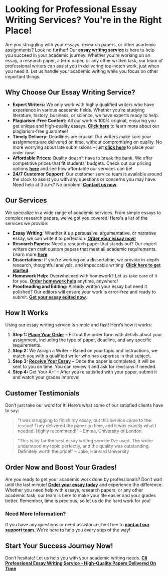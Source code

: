 <h1>Looking for Professional Essay Writing Services? You're in the Right Place!</h1>

<p>Are you struggling with your essays, research papers, or other academic assignments? Look no further! Our <a href="https://tinyurl.com/topessay?keyword=essay+service+writing"><strong>essay writing service</strong></a> is here to help you succeed in your academic journey. Whether you're working on an essay, a research paper, a term paper, or any other written task, our team of professional writers can assist you in delivering top-notch work, just when you need it. Let us handle your academic writing while you focus on other important things.</p>

<h2>Why Choose Our Essay Writing Service?</h2>

<ul>
  <li><strong>Expert Writers:</strong> We only work with highly qualified writers who have experience in various academic fields. Whether you're studying literature, history, business, or science, we have experts ready to help.</li>
  <li><strong>Plagiarism-Free Content:</strong> All our work is 100% original, ensuring you get unique and high-quality essays. <a href="https://tinyurl.com/topessay?keyword=essay+service+writing"><strong>Click here</strong></a> to learn more about our plagiarism-free guarantee!</li>
  <li><strong>Timely Delivery:</strong> Deadlines are crucial! Our writers make sure your assignments are delivered on time, without compromising on quality. No more worrying about late submissions – just <a href="https://tinyurl.com/topessay?keyword=essay+service+writing"><strong>click here</strong></a> to place your order now.</li>
  <li><strong>Affordable Prices:</strong> Quality doesn’t have to break the bank. We offer competitive prices that fit students’ budgets. Check out our pricing options <a href="https://tinyurl.com/topessay?keyword=essay+service+writing"><strong>here</strong></a> and see how affordable our services can be!</li>
  <li><strong>24/7 Customer Support:</strong> Our customer service team is available around the clock to assist you with any questions or concerns you may have. Need help at 3 a.m.? No problem! <a href="https://tinyurl.com/topessay?keyword=essay+service+writing"><strong>Contact us now</strong></a>.</li>
</ul>

<h2>Our Services</h2>

<p>We specialize in a wide range of academic services. From simple essays to complex research papers, we’ve got you covered! Here's a list of the services we provide:</p>

<ul>
  <li><strong>Essay Writing:</strong> Whether it's a persuasive, argumentative, or narrative essay, we can write it to perfection. <a href="https://tinyurl.com/topessay?keyword=essay+service+writing"><strong>Order your essay now!</strong></a></li>
  <li><strong>Research Papers:</strong> Need a research paper that stands out? Our expert writers can craft custom papers that meet all academic requirements. Learn more <a href="https://tinyurl.com/topessay?keyword=essay+service+writing"><strong>here</strong></a>.</li>
  <li><strong>Dissertations:</strong> If you're working on a dissertation, we provide in-depth research, thoughtful analysis, and impeccable writing. <a href="https://tinyurl.com/topessay?keyword=essay+service+writing"><strong>Click here to get started</strong></a>.</li>
  <li><strong>Homework Help:</strong> Overwhelmed with homework? Let us take care of it for you. <a href="https://tinyurl.com/topessay?keyword=essay+service+writing"><strong>Order homework help</strong></a> anytime, anywhere!</li>
  <li><strong>Proofreading and Editing:</strong> Already written your essay but need it polished? Our editors will ensure your work is error-free and ready to submit. <a href="https://tinyurl.com/topessay?keyword=essay+service+writing"><strong>Get your essay edited now</strong></a>.</li>
</ul>

<h2>How It Works</h2>

<p>Using our essay writing service is simple and fast! Here’s how it works:</p>

<ol>
  <li><strong>Step 1:</strong> <a href="https://tinyurl.com/topessay?keyword=essay+service+writing"><strong>Place Your Order</strong></a> – Fill out the order form with details about your assignment, including the type of paper, deadline, and any specific requirements.</li>
  <li><strong>Step 2:</strong> We Assign a Writer – Based on your topic and instructions, we match you with a qualified writer who has expertise in that subject.</li>
  <li><strong>Step 3:</strong> <a href="https://tinyurl.com/topessay?keyword=essay+service+writing"><strong>Receive Your Essay</strong></a> – Once the paper is completed, it will be sent to you on time. You can review it and ask for revisions if needed.</li>
  <li><strong>Step 4:</strong> Get Your A+! – After you’re satisfied with your paper, submit it and watch your grades improve!</li>
</ol>

<h2>Customer Testimonials</h2>

<p>Don’t just take our word for it! Here’s what some of our satisfied clients have to say:</p>

<blockquote>
  <p>"I was struggling to finish my essay, but this service came to the rescue! They delivered the paper on time, and it was exactly what I needed. Highly recommend!" – Emma, University of London</p>
</blockquote>

<blockquote>
  <p>"This is by far the best essay writing service I’ve used. The writer understood my topic perfectly, and the quality was outstanding. Definitely worth the price!" – Jake, Harvard University</p>
</blockquote>

<h2>Order Now and Boost Your Grades!</h2>

<p>Are you ready to get your academic work done by professionals? Don’t wait until the last minute! <a href="https://tinyurl.com/topessay?keyword=essay+service+writing"><strong>Order your essay today</strong></a> and experience the difference. Whether you need help with essays, research papers, or any other academic task, our team is here to make your life easier and your grades better. Remember, time is precious, so let us do the hard work for you!</p>

<h3>Need More Information?</h3>

<p>If you have any questions or need assistance, feel free to <a href="https://tinyurl.com/topessay?keyword=essay+service+writing"><strong>contact our support team</strong></a>. We’re here to help you every step of the way!</p>

<h2>Start Your Success Journey Now!</h2>

<p>Don’t hesitate! Let us help you with your academic writing needs. <a href="https://tinyurl.com/topessay?keyword=essay+service+writing"><strong>Cli
Professional Essay Writing Service - High-Quality Papers Delivered On Time

